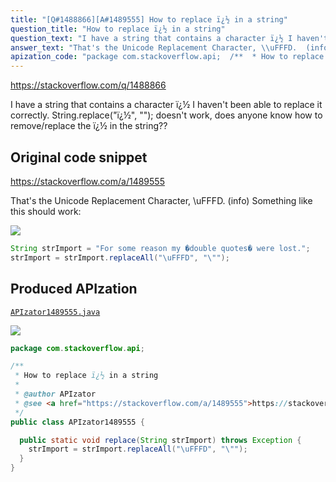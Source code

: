 ```yaml
---
title: "[Q#1488866][A#1489555] How to replace ï¿½ in a string"
question_title: "How to replace ï¿½ in a string"
question_text: "I have a string that contains a character ï¿½ I haven't been able to replace it correctly. String.replace(\"ï¿½\", \"\"); doesn't work, does anyone know how to remove/replace the ï¿½ in the string??"
answer_text: "That's the Unicode Replacement Character, \\uFFFD.  (info) Something like this should work:"
apization_code: "package com.stackoverflow.api;  /**  * How to replace ï¿½ in a string  *  * @author APIzator  * @see <a href=\"https://stackoverflow.com/a/1489555\">https://stackoverflow.com/a/1489555</a>  */ public class APIzator1489555 {    public static void replace(String strImport) throws Exception {     strImport = strImport.replaceAll(\"\\uFFFD\", \"\\\"\");   } }"
---
```


https://stackoverflow.com/q/1488866

I have a string that contains a character ï¿½ I haven&#x27;t been able to replace it correctly.
String.replace(&quot;ï¿½&quot;, &quot;&quot;);
doesn&#x27;t work, does anyone know how to remove/replace the ï¿½ in the string??



## Original code snippet

https://stackoverflow.com/a/1489555

That&#x27;s the Unicode Replacement Character, \uFFFD.  (info)
Something like this should work:

<div class="code-logo"><img src="/stackoverflow.png" /></div>

```java
String strImport = "For some reason my �double quotes� were lost.";
strImport = strImport.replaceAll("\uFFFD", "\"");
```

## Produced APIzation

[`APIzator1489555.java`](https://github.com/pasqualesalza/apization-temp-data/raw/master/search/APIzator1489555.java)

<div class="code-logo"><img src="/apizator.png" /></div>

```java
package com.stackoverflow.api;

/**
 * How to replace ï¿½ in a string
 *
 * @author APIzator
 * @see <a href="https://stackoverflow.com/a/1489555">https://stackoverflow.com/a/1489555</a>
 */
public class APIzator1489555 {

  public static void replace(String strImport) throws Exception {
    strImport = strImport.replaceAll("\uFFFD", "\"");
  }
}

```